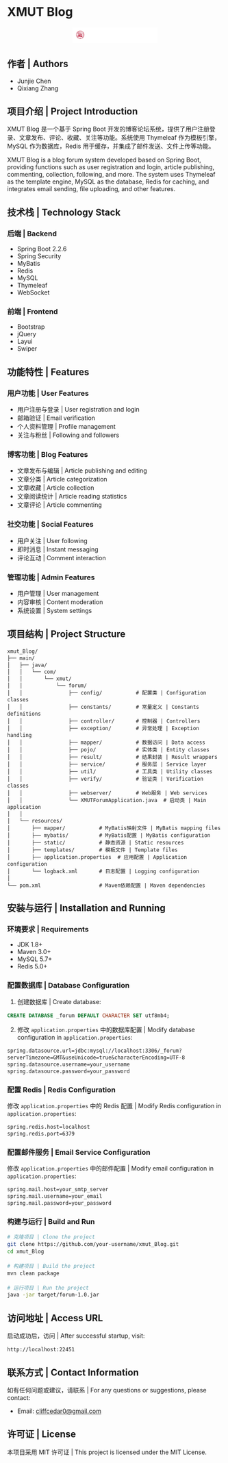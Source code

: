 # XMUT Blog

<p align="center">
  <img src="main/resources/static/images/logo.png" alt="XMUT Blog Logo" width="200">
</p>

## 作者 | Authors
- Junjie Chen
- Qixiang Zhang

## 项目介绍 | Project Introduction

XMUT Blog 是一个基于 Spring Boot 开发的博客论坛系统，提供了用户注册登录、文章发布、评论、收藏、关注等功能。系统使用 Thymeleaf 作为模板引擎，MySQL 作为数据库，Redis 用于缓存，并集成了邮件发送、文件上传等功能。

XMUT Blog is a blog forum system developed based on Spring Boot, providing functions such as user registration and login, article publishing, commenting, collection, following, and more. The system uses Thymeleaf as the template engine, MySQL as the database, Redis for caching, and integrates email sending, file uploading, and other features.

## 技术栈 | Technology Stack

### 后端 | Backend
- Spring Boot 2.2.6
- Spring Security
- MyBatis
- Redis
- MySQL
- Thymeleaf
- WebSocket

### 前端 | Frontend
- Bootstrap
- jQuery
- Layui
- Swiper

## 功能特性 | Features

### 用户功能 | User Features
- 用户注册与登录 | User registration and login
- 邮箱验证 | Email verification
- 个人资料管理 | Profile management
- 关注与粉丝 | Following and followers

### 博客功能 | Blog Features
- 文章发布与编辑 | Article publishing and editing
- 文章分类 | Article categorization
- 文章收藏 | Article collection
- 文章阅读统计 | Article reading statistics
- 文章评论 | Article commenting

### 社交功能 | Social Features
- 用户关注 | User following
- 即时消息 | Instant messaging
- 评论互动 | Comment interaction

### 管理功能 | Admin Features
- 用户管理 | User management
- 内容审核 | Content moderation
- 系统设置 | System settings

## 项目结构 | Project Structure

```
xmut_Blog/
├── main/
│   ├── java/
│   │   └── com/
│   │       └── xmut/
│   │           └── forum/
│   │               ├── config/           # 配置类 | Configuration classes
│   │               ├── constants/        # 常量定义 | Constants definitions
│   │               ├── controller/       # 控制器 | Controllers
│   │               ├── exception/        # 异常处理 | Exception handling
│   │               ├── mapper/           # 数据访问 | Data access
│   │               ├── pojo/             # 实体类 | Entity classes
│   │               ├── result/           # 结果封装 | Result wrappers
│   │               ├── service/          # 服务层 | Service layer
│   │               ├── util/             # 工具类 | Utility classes
│   │               ├── verify/           # 验证类 | Verification classes
│   │               ├── webserver/        # Web服务 | Web services
│   │               └── XMUTForumApplication.java  # 启动类 | Main application
│   │
│   └── resources/
│       ├── mapper/           # MyBatis映射文件 | MyBatis mapping files
│       ├── mybatis/          # MyBatis配置 | MyBatis configuration
│       ├── static/           # 静态资源 | Static resources
│       ├── templates/        # 模板文件 | Template files
│       ├── application.properties  # 应用配置 | Application configuration
│       └── logback.xml       # 日志配置 | Logging configuration
│
└── pom.xml                   # Maven依赖配置 | Maven dependencies
```

## 安装与运行 | Installation and Running

### 环境要求 | Requirements
- JDK 1.8+
- Maven 3.0+
- MySQL 5.7+
- Redis 5.0+

### 配置数据库 | Database Configuration
1. 创建数据库 | Create database:
```sql
CREATE DATABASE _forum DEFAULT CHARACTER SET utf8mb4;
```

2. 修改 `application.properties` 中的数据库配置 | Modify database configuration in `application.properties`:
```properties
spring.datasource.url=jdbc:mysql://localhost:3306/_forum?serverTimezone=GMT&useUnicode=true&characterEncoding=UTF-8
spring.datasource.username=your_username
spring.datasource.password=your_password
```

### 配置 Redis | Redis Configuration
修改 `application.properties` 中的 Redis 配置 | Modify Redis configuration in `application.properties`:
```properties
spring.redis.host=localhost
spring.redis.port=6379
```

### 配置邮件服务 | Email Service Configuration
修改 `application.properties` 中的邮件配置 | Modify email configuration in `application.properties`:
```properties
spring.mail.host=your_smtp_server
spring.mail.username=your_email
spring.mail.password=your_password
```

### 构建与运行 | Build and Run
```bash
# 克隆项目 | Clone the project
git clone https://github.com/your-username/xmut_Blog.git
cd xmut_Blog

# 构建项目 | Build the project
mvn clean package

# 运行项目 | Run the project
java -jar target/forum-1.0.jar
```

## 访问地址 | Access URL
启动成功后，访问 | After successful startup, visit:
```
http://localhost:22451
```

## 联系方式 | Contact Information
如有任何问题或建议，请联系 | For any questions or suggestions, please contact:
- Email: cliffcedar0@gmail.com

## 许可证 | License
本项目采用 MIT 许可证 | This project is licensed under the MIT License.
